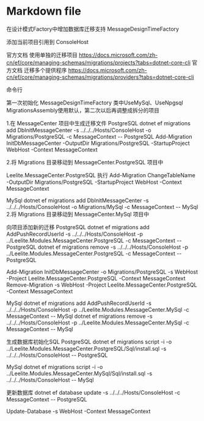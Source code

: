 ﻿# Markdown file
在设计模式Factory中增加数据库迁移支持
MessageDesignTimeFactory

添加当前项目引用到 ConsoleHost

官方文档 使用单独的迁移项目
https://docs.microsoft.com/zh-cn/ef/core/managing-schemas/migrations/projects?tabs=dotnet-core-cli
官方文档 迁移多个提供程序
https://docs.microsoft.com/zh-cn/ef/core/managing-schemas/migrations/providers?tabs=dotnet-core-cli

命令行

第一次初始化
MessageDesignTimeFactory 类中UseMySql、UseNpgsql MigrationsAssembly使用默认，第二次以后再调整成拆分的项目

1.在 MessageCenter 项目中生成迁移文件
PostgreSQL
dotnet ef migrations add DbInitMessageCenter -s ../../../Hosts/ConsoleHost -o Migrations/PostgreSQL -c MessageContext -- PostgreSQL
Add-Migration InitDbMessageCenter -OutputDir Migrations/PostgreSQL -StartupProject WebHost -Context MessageContext

2.将 Migrations 目录移动到 MessageCenter.PostgreSQL 项目中

Leelite.MessageCenter.PostgreSQL 执行
Add-Migration ChangeTableName -OutputDir Migrations/PostgreSQL -StartupProject WebHost -Context MessageContext


MySql
dotnet ef migrations add DbInitMessageCenter -s ../../../Hosts/ConsoleHost -o Migrations/MySql -c MessageContext -- MySql
2.将 Migrations 目录移动到 MessageCenter.MySql 项目中


向项目添加新的迁移
PostgreSQL
dotnet ef migrations add AddPushRecordUserId -s ../../../Hosts/ConsoleHost -p ../Leelite.Modules.MessageCenter.PostgreSQL -c MessageContext -- PostgreSQL
dotnet ef migrations remove -s ../../../Hosts/ConsoleHost -p ../Leelite.Modules.MessageCenter.PostgreSQL -c MessageContext -- PostgreSQL

Add-Migration InitDbMessageCenter -o Migrations/PostgreSQL -s WebHost -Project Leelite.MessageCenter.PostgreSQL -Context MessageContext
Remove-Migration -s WebHost -Project Leelite.MessageCenter.PostgreSQL -Context MessageContext

MySql
dotnet ef migrations add AddPushRecordUserId -s ../../../Hosts/ConsoleHost -p ../Leelite.Modules.MessageCenter.MySql -c MessageContext -- MySql
dotnet ef migrations remove -s ../../../Hosts/ConsoleHost -p ../Leelite.Modules.MessageCenter.MySql -c MessageContext -- MySql


生成数据库初始化SQL
PostgreSQL
dotnet ef migrations script -i -o ../Leelite.Modules.MessageCenter.PostgreSQL/Sql/install.sql -s ../../../Hosts/ConsoleHost -- PostgreSQL

MySql
dotnet ef migrations script -i -o ../Leelite.Modules.MessageCenter.MySql/Sql/install.sql -s ../../../Hosts/ConsoleHost -- MySql

更新数据库
dotnet ef database update -s ../../../Hosts/ConsoleHost -c MessageContext -- PostgreSQL

Update-Database -s WebHost -Context MessageContext